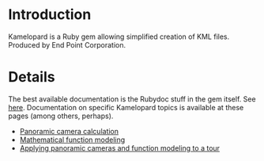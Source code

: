 # Introduction #

Kamelopard is a Ruby gem allowing simplified creation of KML files. Produced by End Point Corporation.

# Details #

The best available documentation is the Rubydoc stuff in the gem itself. See [here](https://rubygems.org/gems/kamelopard). Documentation on specific Kamelopard topics is available at these pages (among others, perhaps).

  * [Panoramic camera calculation](KamelopardMulticam.md)
  * [Mathematical function modeling](KamelopardFunctions.md)
  * [Applying panoramic cameras and function modeling to a tour](KamelopardPanoTour.md)